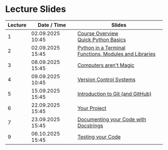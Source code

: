 # Lecture Slides

| Lecture | Date / Time | Slides |
| --- | --- | --- |
|1|02.09.2025 10:45| <a href="slides/course_overview.html">Course Overview</a> <br> <a href="slides/quick_python_basics.html">Quick Python Basics</a>  |
|2|02.09.2025 15:45| <a href="slides/python-terminal.html">Python in a Terminal</a> <br> <a href="slides/functions_modules_libraries.html">Functions, Modules and Libraries</a>  |
|3|08.09.2025 15:45| <a href="slides/computers_are_not_magic.html">Computers aren't Magic</a>  |
|4|09.09.2025 10:45| <a href="slides/version_control_systems.html">Version Control Systems</a>  |
|5|15.09.2025 15:45| <a href="slides/git_intro.html">Introduction to Git (and GitHub)</a>  |
|6|22.09.2025 15:45| <a href="slides/your_project.html">Your Project</a>  |
|7|23.09.2025 15:45| <a href="slides/docstrings.html">Documenting your Code with Docstrings</a>  |
|9|06.10.2025 15:45| <a href="slides/testing.html">Testing your Code</a>  |